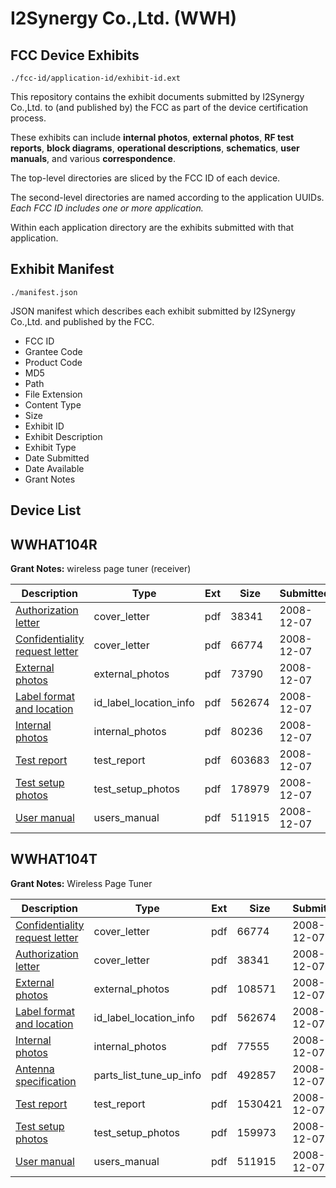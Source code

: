 # I2Synergy Co.,Ltd. (WWH)
## FCC Device Exhibits

```
./fcc-id/application-id/exhibit-id.ext
```

This repository contains the exhibit documents submitted by I2Synergy Co.,Ltd. to (and published by) the FCC as part of the device certification process.

These exhibits can include **internal photos**, **external photos**, **RF test reports**, **block diagrams**, **operational descriptions**, **schematics**, **user manuals**, and various **correspondence**.

The top-level directories are sliced by the FCC ID of each device.

The second-level directories are named according to the application UUIDs. *Each FCC ID includes one or more application.*

Within each application directory are the exhibits submitted with that application. 

## Exhibit Manifest

```
./manifest.json
```

JSON manifest which describes each exhibit submitted by I2Synergy Co.,Ltd. and published by the FCC.

- FCC ID
- Grantee Code
- Product Code
- MD5
- Path
- File Extension
- Content Type
- Size
- Exhibit ID
- Exhibit Description
- Exhibit Type
- Date Submitted
- Date Available
- Grant Notes

## Device List
## WWHAT104R
**Grant Notes:** wireless page tuner (receiver)

| Description | Type | Ext | Size | Submitted | Available |
| ----------- | ---- | --- | ---- | --------- | --------- |
| [Authorization letter](WWHAT104R/d50a039ba45042c30fc8847a70abe90f/1040445.pdf) | cover_letter | pdf | 38341 | 2008-12-07 | 2008-12-07 |
| [Confidentiality request letter](WWHAT104R/d50a039ba45042c30fc8847a70abe90f/1040444.pdf) | cover_letter | pdf | 66774 | 2008-12-07 | 2008-12-07 |
| [External photos](WWHAT104R/d50a039ba45042c30fc8847a70abe90f/1040454.pdf) | external_photos | pdf | 73790 | 2008-12-07 | 2008-12-07 |
| [Label format and location](WWHAT104R/d50a039ba45042c30fc8847a70abe90f/1040441.pdf) | id_label_location_info | pdf | 562674 | 2008-12-07 | 2008-12-07 |
| [Internal photos](WWHAT104R/d50a039ba45042c30fc8847a70abe90f/1040453.pdf) | internal_photos | pdf | 80236 | 2008-12-07 | 2008-12-07 |
| [Test report](WWHAT104R/d50a039ba45042c30fc8847a70abe90f/1040449.pdf) | test_report | pdf | 603683 | 2008-12-07 | 2008-12-07 |
| [Test setup photos](WWHAT104R/d50a039ba45042c30fc8847a70abe90f/1040457.pdf) | test_setup_photos | pdf | 178979 | 2008-12-07 | 2008-12-07 |
| [User manual](WWHAT104R/d50a039ba45042c30fc8847a70abe90f/1040436.pdf) | users_manual | pdf | 511915 | 2008-12-07 | 2008-12-07 |
## WWHAT104T
**Grant Notes:** Wireless Page Tuner

| Description | Type | Ext | Size | Submitted | Available |
| ----------- | ---- | --- | ---- | --------- | --------- |
| [Confidentiality request letter](WWHAT104T/bf798ad712f585305864ef22c28b8076/1040444.pdf) | cover_letter | pdf | 66774 | 2008-12-07 | 2008-12-07 |
| [Authorization letter](WWHAT104T/bf798ad712f585305864ef22c28b8076/1040445.pdf) | cover_letter | pdf | 38341 | 2008-12-07 | 2008-12-07 |
| [External photos](WWHAT104T/bf798ad712f585305864ef22c28b8076/1040443.pdf) | external_photos | pdf | 108571 | 2008-12-07 | 2008-12-07 |
| [Label format and location](WWHAT104T/bf798ad712f585305864ef22c28b8076/1040441.pdf) | id_label_location_info | pdf | 562674 | 2008-12-07 | 2008-12-07 |
| [Internal photos](WWHAT104T/bf798ad712f585305864ef22c28b8076/1040442.pdf) | internal_photos | pdf | 77555 | 2008-12-07 | 2008-12-07 |
| [Antenna specification](WWHAT104T/bf798ad712f585305864ef22c28b8076/1040439.pdf) | parts_list_tune_up_info | pdf | 492857 | 2008-12-07 | 2008-12-07 |
| [Test report](WWHAT104T/bf798ad712f585305864ef22c28b8076/1040447.pdf) | test_report | pdf | 1530421 | 2008-12-07 | 2008-12-07 |
| [Test setup photos](WWHAT104T/bf798ad712f585305864ef22c28b8076/1040437.pdf) | test_setup_photos | pdf | 159973 | 2008-12-07 | 2008-12-07 |
| [User manual](WWHAT104T/bf798ad712f585305864ef22c28b8076/1040436.pdf) | users_manual | pdf | 511915 | 2008-12-07 | 2008-12-07 |

